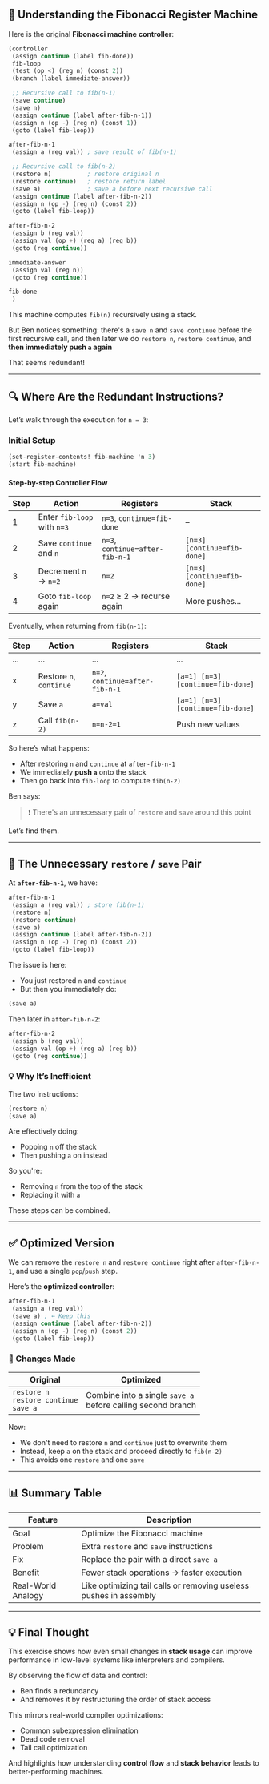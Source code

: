 ## 🧠 Understanding the Fibonacci Register Machine

Here is the original **Fibonacci machine controller**:

```scheme
(controller
 (assign continue (label fib-done))
 fib-loop
 (test (op <) (reg n) (const 2))
 (branch (label immediate-answer))

 ;; Recursive call to fib(n-1)
 (save continue)
 (save n)
 (assign continue (label after-fib-n-1))
 (assign n (op -) (reg n) (const 1))
 (goto (label fib-loop))

after-fib-n-1
 (assign a (reg val)) ; save result of fib(n-1)

 ;; Recursive call to fib(n-2)
 (restore n)          ; restore original n
 (restore continue)   ; restore return label
 (save a)             ; save a before next recursive call
 (assign continue (label after-fib-n-2))
 (assign n (op -) (reg n) (const 2))
 (goto (label fib-loop))

after-fib-n-2
 (assign b (reg val))
 (assign val (op +) (reg a) (reg b))
 (goto (reg continue))

immediate-answer
 (assign val (reg n))
 (goto (reg continue))

fib-done
 )
```

This machine computes `fib(n)` recursively using a stack.

But Ben notices something: there's a `save n` and `save continue` before the first recursive call, and then later we do `restore n`, `restore continue`, and **then immediately push `a` again**

That seems redundant!

---

## 🔍 Where Are the Redundant Instructions?

Let’s walk through the execution for `n = 3`:

### Initial Setup

```scheme
(set-register-contents! fib-machine 'n 3)
(start fib-machine)
```

#### Step-by-step Controller Flow

| Step | Action | Registers | Stack |
|------|--------|-----------|-------|
| 1 | Enter `fib-loop` with `n=3` | `n=3`, `continue=fib-done` | – |
| 2 | Save `continue` and `n` | `n=3`, `continue=after-fib-n-1` | `[n=3] [continue=fib-done]` |
| 3 | Decrement `n` → `n=2` | `n=2` | `[n=3] [continue=fib-done]` |
| 4 | Goto `fib-loop` again | `n=2` ≥ 2 → recurse again | More pushes... |

Eventually, when returning from `fib(n-1)`:

| Step | Action | Registers | Stack |
|------|--------|-----------|-------|
| ... | ... | ... | ... |
| x | Restore `n`, `continue` | `n=2`, `continue=after-fib-n-1` | `[a=1] [n=3] [continue=fib-done]` |
| y | Save `a` | `a=val` | `[a=1] [n=3] [continue=fib-done]` |
| z | Call `fib(n-2)` | `n=n-2=1` | Push new values |

So here’s what happens:
- After restoring `n` and `continue` at `after-fib-n-1`
- We immediately **push `a`** onto the stack
- Then go back into `fib-loop` to compute `fib(n-2)`

Ben says:
> ❗ There's an unnecessary pair of `restore` and `save` around this point

Let’s find them.

---

## 🔁 The Unnecessary `restore` / `save` Pair

At **`after-fib-n-1`**, we have:

```scheme
after-fib-n-1
 (assign a (reg val)) ; store fib(n-1)
 (restore n)
 (restore continue)
 (save a)
 (assign continue (label after-fib-n-2))
 (assign n (op -) (reg n) (const 2))
 (goto (label fib-loop))
```

The issue is here:
- You just restored `n` and `continue`
- But then you immediately do:

```scheme
(save a)
```

Then later in `after-fib-n-2`:

```scheme
after-fib-n-2
 (assign b (reg val))
 (assign val (op +) (reg a) (reg b))
 (goto (reg continue))
```

### 💡 Why It’s Inefficient

The two instructions:

```scheme
(restore n)
(save a)
```

Are effectively doing:
- Popping `n` off the stack
- Then pushing `a` on instead

So you're:
- Removing `n` from the top of the stack
- Replacing it with `a`

These steps can be combined.

---

## ✅ Optimized Version

We can remove the `restore n` and `restore continue` right after `after-fib-n-1`, and use a single `pop`/`push` step.

Here’s the **optimized controller**:

```scheme
after-fib-n-1
 (assign a (reg val))
 (save a) ; ← Keep this
 (assign continue (label after-fib-n-2))
 (assign n (op -) (reg n) (const 2))
 (goto (label fib-loop))
```

### 📌 Changes Made

| Original | Optimized |
|----------|------------|
| `restore n`<br>`restore continue`<br>`save a` | Combine into a single `save a`<br>before calling second branch |

Now:
- We don't need to restore `n` and `continue` just to overwrite them
- Instead, keep `a` on the stack and proceed directly to `fib(n-2)`
- This avoids one `restore` and one `save`

---

## 📊 Summary Table

| Feature | Description |
|--------|-------------|
| Goal | Optimize the Fibonacci machine |
| Problem | Extra `restore` and `save` instructions |
| Fix | Replace the pair with a direct `save a` |
| Benefit | Fewer stack operations → faster execution |
| Real-World Analogy | Like optimizing tail calls or removing useless pushes in assembly |

---

## 💡 Final Thought

This exercise shows how even small changes in **stack usage** can improve performance in low-level systems like interpreters and compilers.

By observing the flow of data and control:
- Ben finds a redundancy
- And removes it by restructuring the order of stack access

This mirrors real-world compiler optimizations:
- Common subexpression elimination
- Dead code removal
- Tail call optimization

And highlights how understanding **control flow** and **stack behavior** leads to better-performing machines.
